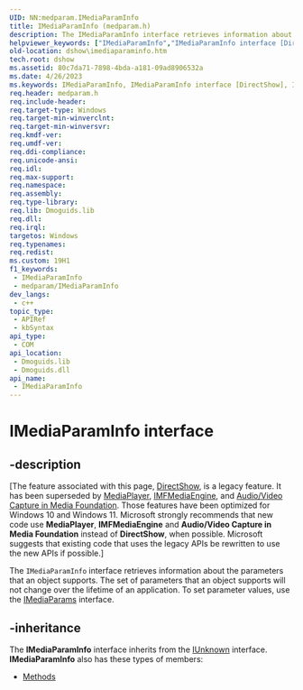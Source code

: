 ```yaml
---
UID: NN:medparam.IMediaParamInfo
title: IMediaParamInfo (medparam.h)
description: The IMediaParamInfo interface retrieves information about the parameters that an object supports. The set of parameters that an object supports will not change over the lifetime of an application. To set parameter values, use the IMediaParams interface.
helpviewer_keywords: ["IMediaParamInfo","IMediaParamInfo interface [DirectShow]","IMediaParamInfo interface [DirectShow]","described","IMediaParamInfoInterface","dshow.imediaparaminfo","medparam/IMediaParamInfo"]
old-location: dshow\imediaparaminfo.htm
tech.root: dshow
ms.assetid: 80c7da71-7898-4bda-a181-09ad8906532a
ms.date: 4/26/2023
ms.keywords: IMediaParamInfo, IMediaParamInfo interface [DirectShow], IMediaParamInfo interface [DirectShow],described, IMediaParamInfoInterface, dshow.imediaparaminfo, medparam/IMediaParamInfo
req.header: medparam.h
req.include-header: 
req.target-type: Windows
req.target-min-winverclnt: 
req.target-min-winversvr: 
req.kmdf-ver: 
req.umdf-ver: 
req.ddi-compliance: 
req.unicode-ansi: 
req.idl: 
req.max-support: 
req.namespace: 
req.assembly: 
req.type-library: 
req.lib: Dmoguids.lib
req.dll: 
req.irql: 
targetos: Windows
req.typenames: 
req.redist: 
ms.custom: 19H1
f1_keywords:
 - IMediaParamInfo
 - medparam/IMediaParamInfo
dev_langs:
 - c++
topic_type:
 - APIRef
 - kbSyntax
api_type:
 - COM
api_location:
 - Dmoguids.lib
 - Dmoguids.dll
api_name:
 - IMediaParamInfo
---
```


# IMediaParamInfo interface


## -description

\[The feature associated with this page, [DirectShow](/windows/win32/directshow/directshow), is a legacy feature. It has been superseded by [MediaPlayer](/uwp/api/Windows.Media.Playback.MediaPlayer), [IMFMediaEngine](/windows/win32/api/mfmediaengine/nn-mfmediaengine-imfmediaengine), and [Audio/Video Capture in Media Foundation](windows/win32/medfound/audio-video-capture-in-media-foundation). Those features have been optimized for Windows 10 and Windows 11. Microsoft strongly recommends that new code use **MediaPlayer**, **IMFMediaEngine** and **Audio/Video Capture in Media Foundation** instead of **DirectShow**, when possible. Microsoft suggests that existing code that uses the legacy APIs be rewritten to use the new APIs if possible.\]

The <code>IMediaParamInfo</code> interface retrieves information about the parameters that an object supports. The set of parameters that an object supports will not change over the lifetime of an application. To set parameter values, use the <a href="/windows/desktop/api/medparam/nn-medparam-imediaparams">IMediaParams</a> interface.

## -inheritance

The <b>IMediaParamInfo</b> interface inherits from the <a href="/windows/desktop/api/unknwn/nn-unknwn-iunknown">IUnknown</a> interface. <b>IMediaParamInfo</b> also has these types of members:
<ul>
<li><a href="/">Methods</a></li>
</ul>

